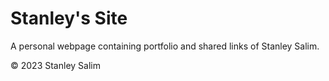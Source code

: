 # Stanley's Site
A personal webpage containing portfolio and shared links of Stanley Salim.

&copy; 2023 Stanley Salim
